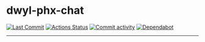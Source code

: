# dwyl-phx-chat

[//]: # "Badges"
[![Last Commit][commit badge]][commit]
[![Actions Status][actions badge]][actions]
[![Commit activity][pulse badge]][pulse]
[![Dependabot][dependabot badge]][dependabot]
<!--
[![Coverage Status][excoveralls badge]][excoveralls]
[![codecov][codecov badge]][codecov]
[![codebeat][codebeat badge]][codebeat]
-->


---



[//]: # "Links"
[commit]: https://github.com/jaeyson/chat-app/commit/master
[actions]: https://github.com/jaeyson/chat-app/actions
[pulse]: https://github.com/jaeyson/chat-app/pulse
[dependabot]: https://github.com/jaeyson/chat-app

<!--
[excoveralls]: https://coveralls.io/github/jaeyson/chat-app?branch=master
[codecov]: https://codecov.io/gh/jaeyson/dwyl-phx-chat
[codebeat]: https://codebeat.co/projects/github-com-jaeyson-chat-app-master
-->


[//]: # "Image sources (Badge)"
[commit badge]: https://img.shields.io/github/last-commit/jaeyson/chat-app.svg
[actions badge]: https://github.com/jaeyson/chat-app/workflows/Elixir%20CI/badge.svg
[pulse badge]: https://img.shields.io/github/commit-activity/m/jaeyson/chat-app
[dependabot badge]: https://badgen.net/dependabot/jaeyson/chat-app/220462584?icon=dependabot

<!--
[excoveralls badge]: https://coveralls.io/repos/github/jaeyson/chat-app/badge.svg?branch=master
[codecov badge]: https://codecov.io/gh/jaeyson/chat-app/branch/master/graph/badge.svg
[codebeat badge]: https://codebeat.co/badges/83c4fa0a-bacc-4739-ad81-0215b21f7ece
-->
